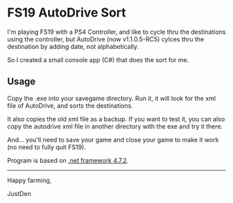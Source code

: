 # FS19 AutoDrive Sort

I'm playing FS19 with a PS4 Controller, and like to cycle thru the destinations using the controller, 
but AutoDrive (now v1.1.0.5-RC5) cylces thru the destination by adding date, not alphabetically.

So I created a small console app (C#) that does the sort for me.

## Usage

Copy the .exe into your savegame directory. Run it, it will look for the xml file of AutoDrive, and sorts the destinations.

It also copies the old xml file as a backup. If you want to test it, you can also copy the autodrive xml file in another directory with the exe and try it there.

And... you'll need to save your game and close your game to make it work (no need to fully quit FS19).



Program is based on [.net framework 4.7.2](https://dotnet.microsoft.com/download/dotnet-framework/net472).

---
Happy farming,

JustDen

